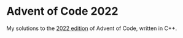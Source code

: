# Advent of Code 2022
My solutions to the [2022 edition](https://adventofcode.com/2022) of Advent of Code, written in C++.